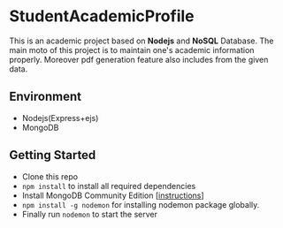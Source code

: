 # StudentAcademicProfile

This is an academic project based on **Nodejs** and **NoSQL** Database. The main moto of this project is to maintain one's academic information properly. Moreover pdf generation feature also includes from the given data.

## Environment

- Nodejs(Express+ejs)
- MongoDB

## Getting Started

- Clone this repo
- ```npm install``` to install all required dependencies
- Install MongoDB Community Edition [[instructions](https://docs.mongodb.com/manual/installation/#tutorials)]
- ```npm install -g nodemon``` for installing nodemon package globally.
- Finally run ```nodemon``` to start the server
